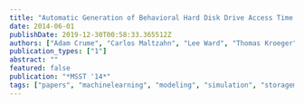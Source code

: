 ```yaml
---
title: "Automatic Generation of Behavioral Hard Disk Drive Access Time Models"
date: 2014-06-01
publishDate: 2019-12-30T00:58:33.365512Z
authors: ["Adam Crume", "Carlos Maltzahn", "Lee Ward", "Thomas Kroeger", "Matthew Curry"]
publication_types: ["1"]
abstract: ""
featured: false
publication: "*MSST '14*"
tags: ["papers", "machinelearning", "modeling", "simulation", "storagemedium", "autotuning"]
---
```


